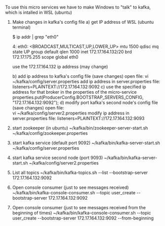 To use this micro services we have to make Windows to "talk" to kafka, which is intalled in WSL (ubuntu)
1) Make changes in kafka's config file
   a) get IP address of WSL (ubuntu terminal)
   
      $ ip addr | grep "eth0"

      4: eth0: <BROADCAST,MULTICAST,UP,LOWER_UP> mtu 1500 qdisc mq state UP group default qlen 1000
      inet 172.17.164.132/20 brd 172.17.175.255 scope global eth0
   
      use the 172.17.164.132 ip address (may change)

   b) add ip address to kafka's config file (save changes)
      open file: 
         vi  ~/kafka/config/server.properties
      add ip address in server.properties file:
         listeners=PLAINTEXT://172.17.164.132:9092
   c) use the specified ip address for that broker in the properties of the micro-service
         properties.put(ProducerConfig.BOOTSTRAP_SERVERS_CONFIG, "172.17.164.132:9092"); 
   d) modify port kafka's second node's config file (save changes)
       open file:      
         vi  ~/kafka/config/server2.properties
       modify ip address in server.properties file:
         listeners=PLAINTEXT://172.17.164.132:9093

2) start zookeeper (in ubuntu)
   ~/kafka/bin/zookeeper-server-start.sh ~/kafka/config/zookeeper.properties
3) start kafka service (default port 9092)
   ~/kafka/bin/kafka-server-start.sh ~/kafka/config/server.properties
4) start kafka service second node (port 9093)
   ~/kafka/bin/kafka-server-start.sh ~/kafka/config/server2.properties
5) List all topics
   ~/kafka/bin/kafka-topics.sh --list --bootstrap-server 172.17.164.132:9092 
6) Open console consumer (just to see messages received)
   ~/kafka/bin/kafka-console-consumer.sh --topic user_create --bootstrap-server 172.17.164.132:9092
7) Open console consumer (just to see messages received from the beginning of times)
   ~/kafka/bin/kafka-console-consumer.sh --topic user_create --bootstrap-server 172.17.164.132:9092 --from-beginning